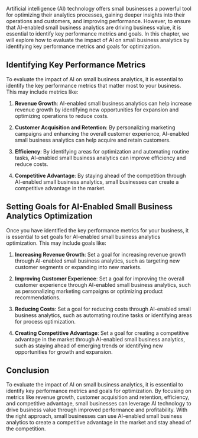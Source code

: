 

Artificial intelligence (AI) technology offers small businesses a powerful tool for optimizing their analytics processes, gaining deeper insights into their operations and customers, and improving performance. However, to ensure that AI-enabled small business analytics are driving business value, it is essential to identify key performance metrics and goals. In this chapter, we will explore how to evaluate the impact of AI on small business analytics by identifying key performance metrics and goals for optimization.

Identifying Key Performance Metrics
-----------------------------------

To evaluate the impact of AI on small business analytics, it is essential to identify the key performance metrics that matter most to your business. This may include metrics like:

1. **Revenue Growth**: AI-enabled small business analytics can help increase revenue growth by identifying new opportunities for expansion and optimizing operations to reduce costs.

2. **Customer Acquisition and Retention**: By personalizing marketing campaigns and enhancing the overall customer experience, AI-enabled small business analytics can help acquire and retain customers.

3. **Efficiency**: By identifying areas for optimization and automating routine tasks, AI-enabled small business analytics can improve efficiency and reduce costs.

4. **Competitive Advantage**: By staying ahead of the competition through AI-enabled small business analytics, small businesses can create a competitive advantage in the market.

Setting Goals for AI-Enabled Small Business Analytics Optimization
------------------------------------------------------------------

Once you have identified the key performance metrics for your business, it is essential to set goals for AI-enabled small business analytics optimization. This may include goals like:

1. **Increasing Revenue Growth**: Set a goal for increasing revenue growth through AI-enabled small business analytics, such as targeting new customer segments or expanding into new markets.

2. **Improving Customer Experience**: Set a goal for improving the overall customer experience through AI-enabled small business analytics, such as personalizing marketing campaigns or optimizing product recommendations.

3. **Reducing Costs**: Set a goal for reducing costs through AI-enabled small business analytics, such as automating routine tasks or identifying areas for process optimization.

4. **Creating Competitive Advantage**: Set a goal for creating a competitive advantage in the market through AI-enabled small business analytics, such as staying ahead of emerging trends or identifying new opportunities for growth and expansion.

Conclusion
----------

To evaluate the impact of AI on small business analytics, it is essential to identify key performance metrics and goals for optimization. By focusing on metrics like revenue growth, customer acquisition and retention, efficiency, and competitive advantage, small businesses can leverage AI technology to drive business value through improved performance and profitability. With the right approach, small businesses can use AI-enabled small business analytics to create a competitive advantage in the market and stay ahead of the competition.
